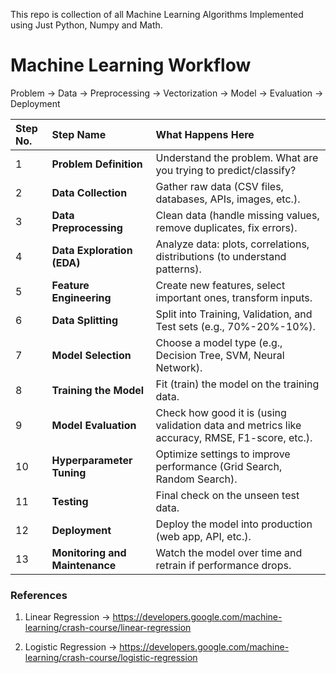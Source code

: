 This repo is collection of all Machine Learning Algorithms Implemented using Just Python, Numpy and Math.

# Machine Learning Workflow

Problem → Data → Preprocessing → Vectorization → Model → Evaluation → Deployment



| Step No. | Step Name | What Happens Here |
|:---|:---|:---|
| 1 | **Problem Definition** | Understand the problem. What are you trying to predict/classify? |
| 2 | **Data Collection** | Gather raw data (CSV files, databases, APIs, images, etc.). |
| 3 | **Data Preprocessing** | Clean data (handle missing values, remove duplicates, fix errors). |
| 4 | **Data Exploration (EDA)** | Analyze data: plots, correlations, distributions (to understand patterns). |
| 5 | **Feature Engineering** | Create new features, select important ones, transform inputs. |
| 6 | **Data Splitting** | Split into Training, Validation, and Test sets (e.g., 70%-20%-10%). |
| 7 | **Model Selection** | Choose a model type (e.g., Decision Tree, SVM, Neural Network). |
| 8 | **Training the Model** | Fit (train) the model on the training data. |
| 9 | **Model Evaluation** | Check how good it is (using validation data and metrics like accuracy, RMSE, F1-score, etc.). |
| 10 | **Hyperparameter Tuning** | Optimize settings to improve performance (Grid Search, Random Search). |
| 11 | **Testing** | Final check on the unseen test data. |
| 12 | **Deployment** | Deploy the model into production (web app, API, etc.). |
| 13 | **Monitoring and Maintenance** | Watch the model over time and retrain if performance drops. |



### References 

1. Linear Regression -> https://developers.google.com/machine-learning/crash-course/linear-regression


2. Logistic Regression -> https://developers.google.com/machine-learning/crash-course/logistic-regression
